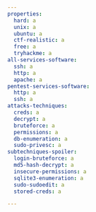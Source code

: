 ```yaml
---
properties:
  hard: a
  unix: a
  ubuntu: a
  ctf-realistic: a
  free: a
  tryhackme: a
all-services-software:
  ssh: a
  http: a
  apache: a
pentest-services-software:
  http: a
  ssh: a
attacks-techniques:
  creds: a
  decrypt: a
  bruteforce: a
  permissions: a
  db-enumeration: a
  sudo-privesc: a
subtechniques-spoiler:
  login-bruteforce: a
  md5-hash-decrypt: a
  insecure-permissions: a
  sqlite3-enumeration: a
  sudo-sudoedit: a
  stored-creds: a

---
```


